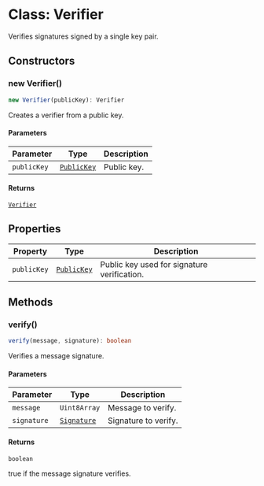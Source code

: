 # Class: Verifier

Verifies signatures signed by a single key pair.

## Constructors

### new Verifier()

```ts
new Verifier(publicKey): Verifier
```

Creates a verifier from a public key.

#### Parameters

| Parameter | Type | Description |
| ------ | ------ | ------ |
| `publicKey` | [`PublicKey`](../../core/classes/PublicKey.md) | Public key. |

#### Returns

[`Verifier`](Verifier.md)

## Properties

| Property | Type | Description |
| ------ | ------ | ------ |
| <a id="publickey-1"></a> `publicKey` | [`PublicKey`](../../core/classes/PublicKey.md) | Public key used for signature verification. |

## Methods

### verify()

```ts
verify(message, signature): boolean
```

Verifies a message signature.

#### Parameters

| Parameter | Type | Description |
| ------ | ------ | ------ |
| `message` | `Uint8Array` | Message to verify. |
| `signature` | [`Signature`](../../core/classes/Signature.md) | Signature to verify. |

#### Returns

`boolean`

true if the message signature verifies.
